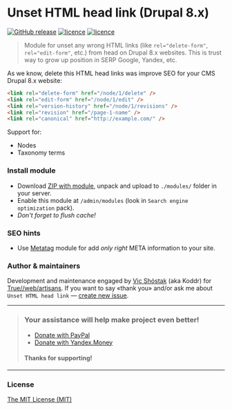 # Unset HTML head link (Drupal 8.x)

[![GitHub release](https://img.shields.io/badge/version-1.1-brightgreen.svg?style=flat-square)](https://github.com/webartisans-org/drupal_8_unset_html_head_link) [![licence](https://img.shields.io/badge/CMS_Drupal-8.x-red.svg?style=flat-square)](https://www.drupal.org) [![licence](https://img.shields.io/badge/licence-MIT-blue.svg?style=flat-square)](https://github.com/webartisans-org/drupal_8_unset_html_head_link/blob/master/LICENSE)

> Module for unset any wrong HTML links (like `rel="delete-form"`, `rel="edit-form"`, etc.) from head on Drupal 8.x websites. This is trust way to grow up position in SERP Google, Yandex, etc.

As we know, delete this HTML head links was improve SEO for your CMS Drupal 8.x website:

```html
<link rel="delete-form" href="/node/1/delete" />
<link rel="edit-form" href="/node/1/edit" />
<link rel="version-history" href="/node/1/revisions" />
<link rel="revision" href="/page-1-name" />
<link rel="canonical" href="http://example.com/" />
```

Support for:

* Nodes
* Taxonomy terms

### Install module

* Download [ZIP with module](https://github.com/webartisans-org/unset_html_head_link/archive/master.zip), unpack and upload to ``./modules/`` folder in your server.
* Enable this module at ``/admin/modules`` (look in ``Search engine optimization`` pack).
* _Don't forget to flush cache!_

### SEO hints

* Use [Metatag](https://www.drupal.org/project/metatag) module for add _only right_ META information to your site.

### Author & maintainers

Development and maintenance engaged by [Vic Shóstak](https://github.com/koddr) (aka Koddr) for [True//web/artisans](https://github.com/webartisans-org).
If you want to say «thank you» and/or ask me about `Unset HTML head link` — [create new issue](https://github.com/webartisans-org/drupal_8_unset_html_head_link/issues/new).

___
> ### Your assistance will help make project even better!
>
> * [Donate with PayPal](https://www.paypal.me/koddr/9.99usd)
> * [Donate with Yandex.Money](https://money.yandex.ru/to/41001601525977/599)
>
> #### Thanks for supporting!
___

### License

[The MIT License (MIT)](https://github.com/webartisans-org/drupal_8_unset_html_head_link/blob/master/LICENSE)
